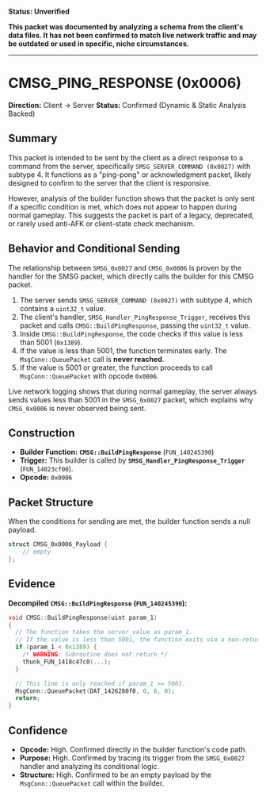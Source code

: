 **Status: Unverified**

**This packet was documented by analyzing a schema from the client's data files. It has not been confirmed to match live network traffic and may be outdated or used in specific, niche circumstances.**

---

# CMSG_PING_RESPONSE (0x0006)

**Direction:** Client -> Server
**Status:** Confirmed (Dynamic & Static Analysis Backed)

## Summary

This packet is intended to be sent by the client as a direct response to a command from the server, specifically `SMSG_SERVER_COMMAND (0x0027)` with subtype 4. It functions as a "ping-pong" or acknowledgment packet, likely designed to confirm to the server that the client is responsive.

However, analysis of the builder function shows that the packet is only sent if a specific condition is met, which does not appear to happen during normal gameplay. This suggests the packet is part of a legacy, deprecated, or rarely used anti-AFK or client-state check mechanism.

## Behavior and Conditional Sending

The relationship between `SMSG_0x0027` and `CMSG_0x0006` is proven by the handler for the SMSG packet, which directly calls the builder for this CMSG packet.

1.  The server sends `SMSG_SERVER_COMMAND (0x0027)` with subtype 4, which contains a `uint32_t` value.
2.  The client's handler, `SMSG_Handler_PingResponse_Trigger`, receives this packet and calls `CMSG::BuildPingResponse`, passing the `uint32_t` value.
3.  Inside `CMSG::BuildPingResponse`, the code checks if this value is less than 5001 (`0x1389`).
4.  If the value is less than 5001, the function terminates early. The `MsgConn::QueuePacket` call is **never reached**.
5.  If the value is 5001 or greater, the function proceeds to call `MsgConn::QueuePacket` with opcode `0x0006`.

Live network logging shows that during normal gameplay, the server always sends values less than 5001 in the `SMSG_0x0027` packet, which explains why `CMSG_0x0006` is never observed being sent.

## Construction

*   **Builder Function:** **`CMSG::BuildPingResponse`** (`FUN_140245390`)
*   **Trigger:** This builder is called by **`SMSG_Handler_PingResponse_Trigger`** (`FUN_14023cf00`).
*   **Opcode:** `0x0006`

## Packet Structure

When the conditions for sending are met, the builder function sends a null payload.

```cpp
struct CMSG_0x0006_Payload {
    // empty
};
```

## Evidence

**Decompiled `CMSG::BuildPingResponse` (`FUN_140245390`):**
```c
void CMSG::BuildPingResponse(uint param_1)
{
  // The function takes the server_value as param_1.
  // If the value is less than 5001, the function exits via a non-returning call.
  if (param_1 < 0x1389) {
    /* WARNING: Subroutine does not return */
    thunk_FUN_1418c47c0(...);
  }

  // This line is only reached if param_1 >= 5001.
  MsgConn::QueuePacket(DAT_1426280f0, 0, 6, 0);
  return;
}
```

## Confidence

*   **Opcode:** High. Confirmed directly in the builder function's code path.
*   **Purpose:** High. Confirmed by tracing its trigger from the `SMSG_0x0027` handler and analyzing its conditional logic.
*   **Structure:** High. Confirmed to be an empty payload by the `MsgConn::QueuePacket` call within the builder.